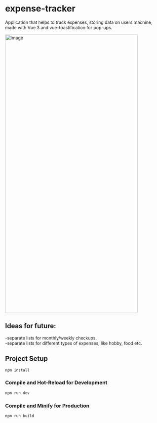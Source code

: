 # expense-tracker

Application that helps to track expenses, storing data on users machine, made with Vue 3 and vue-toastification for pop-ups.

<img width="429" height="902" alt="image" src="https://github.com/user-attachments/assets/4b84a6ca-beb1-4d2b-a601-fa7a733774d3" />

## Ideas for future:
-separate lists for monthly/weekly checkups,  
-separate lists for different types of expenses, like hobby, food etc.

## Project Setup

```sh
npm install
```

### Compile and Hot-Reload for Development

```sh
npm run dev
```

### Compile and Minify for Production

```sh
npm run build
```
